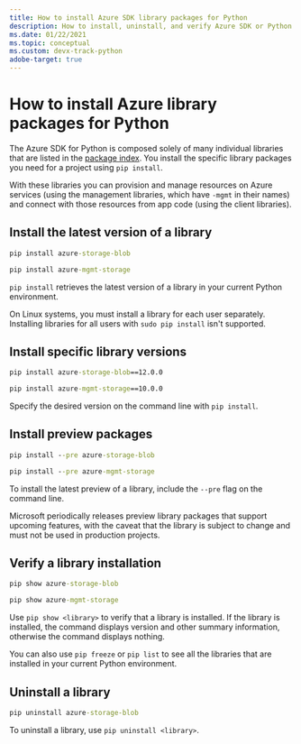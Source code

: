 ```yaml
---
title: How to install Azure SDK library packages for Python
description: How to install, uninstall, and verify Azure SDK or Python libraries using pip. Includes details on installing specific versions and preview packages.
ms.date: 01/22/2021
ms.topic: conceptual
ms.custom: devx-track-python
adobe-target: true
---
```


# How to install Azure library packages for Python

The Azure SDK for Python is composed solely of many individual libraries that are listed in the [package index](azure-sdk-library-package-index.md). You install the specific library packages you need for a project using `pip install`.

With these libraries you can provision and manage resources on Azure services (using the management libraries, which have `-mgmt` in their names) and connect with those resources from app code (using the client libraries).

## Install the latest version of a library

```cmd
pip install azure-storage-blob
```

```cmd
pip install azure-mgmt-storage
```

`pip install` retrieves the latest version of a library in your current Python environment.

On Linux systems, you must install a library for each user separately. Installing libraries for all users with `sudo pip install` isn't supported.

## Install specific library versions

```cmd
pip install azure-storage-blob==12.0.0
```

```cmd
pip install azure-mgmt-storage==10.0.0
```

Specify the desired version on the command line with `pip install`.

## Install preview packages

```cmd
pip install --pre azure-storage-blob
```

```cmd
pip install --pre azure-mgmt-storage
```

To install the latest preview of a library, include the `--pre` flag on the command line.

Microsoft periodically releases preview library packages that support upcoming features, with the caveat that the library is subject to change and must not be used in production projects.

## Verify a library installation

```cmd
pip show azure-storage-blob
```

```cmd
pip show azure-mgmt-storage
```

Use `pip show <library>` to verify that a library is installed. If the library is installed, the command displays version and other summary information, otherwise the command displays nothing.

You can also use `pip freeze` or `pip list` to see all the libraries that are installed in your current Python environment.

## Uninstall a library

```cmd
pip uninstall azure-storage-blob
```

To uninstall a library, use `pip uninstall <library>`.
